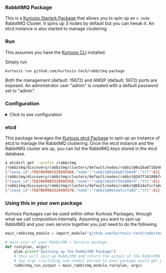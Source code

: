 ### RabbitMQ Package

This is a [Kurtosis Starlark Package](https://docs.kurtosis.com/quickstart) that allows you to spin up an `n node` RabbitMQ Cluster. It spins up 3 nodes by default but you can tweak it. An etcd instance is also started to manage clustering.

### Run

This assumes you have the [Kurtosis CLI](https://docs.kurtosis.com/cli) installed.

Simply run

```bash
kurtosis run github.com/kurtosis-tech/rabbitmq-package
```

Both the management (default: 15672) and AMQP (default: 5672) ports are exposed.  An administrator user "admin" is created with a default password set to "admin".

### Configuration

<details>
    <summary>Click to see configuration</summary>

You can configure this package using a JSON structure as an argument to the `kurtosis run` function. The full structure that this package accepts is as follows, with default values shown (note that the `//` lines are not valid JSON and should be removed!):

```javascript
{
    // The number of nodes
    "rabbitmq_num_nodes": 3,

    // The image to run
    "rabbitmq_image": "rabbitmq:3-management",

    // The management interface port number
    "rabbitmq_management_port": 15672,

    // The AMQP interface port number
    "rabbitmq_amqp_port": 5672,

    // The administrator user name and password
    "rabbitmq_admin_user": "admin",
    "rabbitmq_admin_password": "admin",

    // The virtual host to create
    "rabbitmq_vhost": "test",

    // Additional environment variables that will be set on the container
    "rabbitmq_env_vars": {}
}
```

These arguments can either be provided manually:

```bash
kurtosis run github.com/kurtosis-tech/rabbitmq-package '{"rabbitmq_image":"rabbitmq:3-management"}'
```

or by loading via a file, for instance using the [args.json](args.json) file in this repo:

```bash
kurtosis run github.com/kurtosis-tech/rabbitmq-package --enclave rabbitmq "$(cat args.json)"
```

</details>

### etcd

This package leverages the [Kurtosis etcd Package](https://github.com/kurtosis-tech/etcd-package) to spin up an instance of etcd to manage the RabbitMQ clustering.  Once the etcd instance and the RabbitMQ cluster are up, you can list the RabbitMQ keys stored in the etcd database.

```bash
$ etcdctl get --prefix /rabbitmq
/rabbitmq/discovery/rabbitmq/clusters/default/nodes/rabbit@0a16a671bb48
{"lease_id":7587869983329495568,"node":"rabbit@0a16a671bb48","ttl":61}
/rabbitmq/discovery/rabbitmq/clusters/default/nodes/rabbit@2dff34180bf4
{"lease_id":7587869983329495558,"node":"rabbit@2dff34180bf4","ttl":61}
/rabbitmq/discovery/rabbitmq/clusters/default/nodes/rabbit@6b14a7ccfa6d
{"lease_id":7587869983329495578,"node":"rabbit@6b14a7ccfa6d","ttl":61}
```

### Using this in your own package

Kurtosis Packages can be used within other Kurtosis Packages, through what we call composition internally. Assuming you want to spin up RabbitMQ and your own service
together you just need to do the following

```py
main_rabbitmq_module = import_module("github.com/kurtosis-tech/rabbitmq-package/main.star")

# main.star of your RabbitMQ + Service package
def run(plan, args):
    plan.print("Spinning up the RabbitMQ Package")
    # this will spin up RabbitMQ and return the output of the RabbitMQ package [rabbitmq-node-0 .. rabbitmq-node-n]
    # any args (including num_nodes) parsed to your package would get passed down to the RabbitMQ Package
    rabbitmq_run_output = main_rabbitmq_module.run(plan, args)
```
